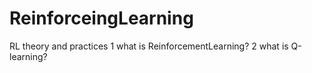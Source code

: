 # ReinforceingLearning
RL theory and practices
1 what is ReinforcementLearning?
2 what is Q-learning?
